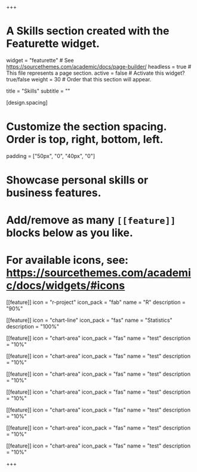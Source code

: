 +++
# A Skills section created with the Featurette widget.
widget = "featurette"  # See https://sourcethemes.com/academic/docs/page-builder/
headless = true  # This file represents a page section.
active = false  # Activate this widget? true/false
weight = 30  # Order that this section will appear.

title = "Skills"
subtitle = ""

[design.spacing]
  # Customize the section spacing. Order is top, right, bottom, left.
  padding = ["50px", "0", "40px", "0"]

# Showcase personal skills or business features.
# 
# Add/remove as many `[[feature]]` blocks below as you like.
# 
# For available icons, see: https://sourcethemes.com/academic/docs/widgets/#icons

[[feature]]
  icon = "r-project"
  icon_pack = "fab"
  name = "R"
  description = "90%"
  
[[feature]]
  icon = "chart-line"
  icon_pack = "fas"
  name = "Statistics"
  description = "100%"  
  
[[feature]]
  icon = "chart-area"
  icon_pack = "fas"
  name = "test"
  description = "10%"
  
  [[feature]]
  icon = "chart-area"
  icon_pack = "fas"
  name = "test"
  description = "10%"
  
  [[feature]]
  icon = "chart-area"
  icon_pack = "fas"
  name = "test"
  description = "10%"
  
  [[feature]]
  icon = "chart-area"
  icon_pack = "fas"
  name = "test"
  description = "10%"
  
  [[feature]]
  icon = "chart-area"
  icon_pack = "fas"
  name = "test"
  description = "10%"
  
  [[feature]]
  icon = "chart-area"
  icon_pack = "fas"
  name = "test"
  description = "10%"
  
  [[feature]]
  icon = "chart-area"
  icon_pack = "fas"
  name = "test"
  description = "10%"

+++
